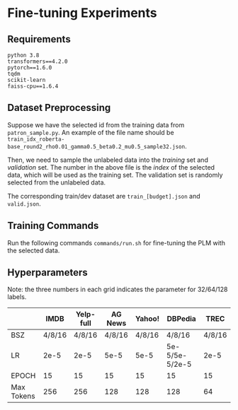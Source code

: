 # Fine-tuning Experiments

## Requirements
```
python 3.8
transformers==4.2.0
pytorch==1.6.0
tqdm
scikit-learn
faiss-cpu==1.6.4
```

## Dataset Preprocessing
Suppose we have the selected id from the training data from `patron_sample.py`. An example of the file name should be `train_idx_roberta-base_round2_rho0.01_gamma0.5_beta0.2_mu0.5_sample32.json`. 

Then, we need to sample the unlabeled data into the *training* set and _validation_ set. 
The number in the above file is the *index* of the selected data, which will be used as the training set. 
The validation set is randomly selected from the unlabeled data.

The corresponding train/dev dataset are `train_[budget].json` and `valid.json`.

## Training Commands
Run the following commands `commands/run.sh` for fine-tuning the PLM with the selected data.



## Hyperparameters
Note: the three numbers in each grid indicates the parameter for 32/64/128 labels.

|  | IMDB | Yelp-full | AG News | Yahoo! | DBPedia | TREC |
| ------ | ------ | ------ | ------ | ------ | ------  |------  |
| BSZ | 4/8/16 | 4/8/16  | 4/8/16  | 4/8/16  | 4/8/16  | 4/8/16  |
| LR | 2e-5 | 2e-5 | 5e-5 | 5e-5 | 5e-5/5e-5/2e-5 | 2e-5 
| EPOCH | 15 | 15 | 15 | 15 | 15 | 15 
| Max Tokens | 256 | 256 | 128 | 128 | 128 | 64